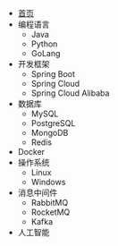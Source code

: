 - [首页](/README.md) 
- 编程语言
	- Java
	- Python
	- GoLang
- 开发框架
	- Spring Boot
	- Spring Cloud
	- Spring Cloud Alibaba
- 数据库
	- MySQL
	- PostgreSQL
	- MongoDB
	- Redis
- Docker
- 操作系统
	- Linux
	- Windows
- 消息中间件
	- RabbitMQ
	- RocketMQ
	- Kafka
- 人工智能